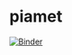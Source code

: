 # piamet
[![Binder](https://mybinder.org/badge_logo.svg)](https://mybinder.org/v2/gh/salsadesoya/piamet/HEAD)
